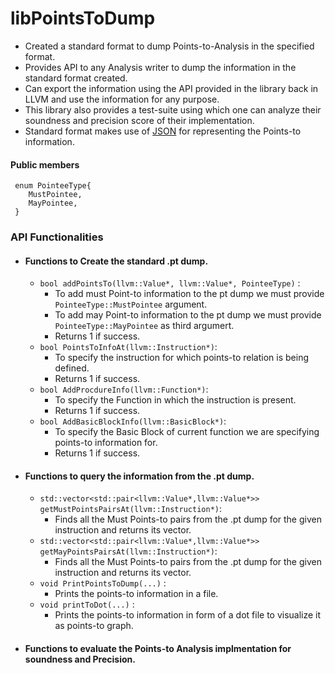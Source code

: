 # libPointsToDump

- Created a standard format to dump Points-to-Analysis in the specified format.
- Provides API to any Analysis writer to dump the information in the standard format created.
- Can export the information using the API provided in the library back in LLVM and use the information for any purpose.
- This library also provides a test-suite using which one can analyze their soundness and precision score of their implementation.
- Standard format makes use of [JSON](https://www.json.org/json-en.html) for representing the Points-to information.

#### Public members

```
 enum PointeeType{
    MustPointee,
    MayPointee,
 }  
```
### API Functionalities
* #### Functions to Create the standard .pt dump.
     - `bool addPointsTo(llvm::Value*, llvm::Value*, PointeeType)` : 
        - To add must Point-to information to the pt dump we must provide `PointeeType::MustPointee` argument.
        - To add may Point-to information to the pt dump we must provide `PointeeType::MayPointee` as third argumert.
        - Returns 1 if success.     
     - `bool PointsToInfoAt(llvm::Instruction*)`: 
       - To specify the instruction for which points-to relation is being defined. 
       - Returns 1 if success.
     - `bool AddProcdureInfo(llvm::Function*)`: 
       - To specify the Function in which the instruction is present. 
       - Returns 1 if success.
     - `bool AddBasicBlockInfo(llvm::BasicBlock*)`: 
       - To specify the Basic Block of current function we are specifying points-to information for. 
       - Returns 1 if success.

- #### Functions to query the information from the .pt dump.
     - `std::vector<std::pair<llvm::Value*,llvm::Value*>> getMustPointsPairsAt(llvm::Instruction*)`: 
       - Finds all the Must Points-to pairs from the .pt dump for the given instruction and returns its vector.
     - `std::vector<std::pair<llvm::Value*,llvm::Value*>> getMayPointsPairsAt(llvm::Instruction*)`: 
       - Finds all the Must Points-to pairs from the .pt dump for the given instruction and returns its vector.
     - `void PrintPointsToDump(...)` : 
       - Prints the points-to information in a file.
     - `void printToDot(...)` : 
       - Prints the points-to information in form of a dot file to visualize it as points-to graph.
    
- #### Functions to evaluate the Points-to Analysis implmentation for soundness and Precision.
